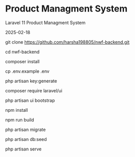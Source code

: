 # Product Managment System
Laravel 11 Product Managment System

2025-02-18

git clone https://github.com/harsha198805/nwf-backend.git

cd nwf-backend

composer install

cp .env.example .env

php artisan key:generate

composer require laravel/ui

php artisan ui bootstrap

npm install 

npm run build

php artisan migrate

php artisan db:seed

php artisan serve